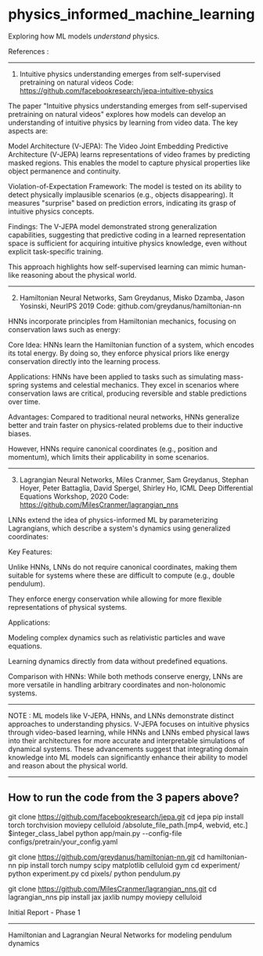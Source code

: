 # physics_informed_machine_learning
Exploring how ML models *understand* physics. 



References : 
**********************************************************************************

1. Intuitive physics understanding emerges from self-supervised pretraining
on natural videos Code: https://github.com/facebookresearch/jepa-intuitive-physics

The paper "Intuitive physics understanding emerges from self-supervised pretraining on natural videos" explores how models can develop an understanding of intuitive physics by learning from video data. The key aspects are:

Model Architecture (V-JEPA): The Video Joint Embedding Predictive Architecture (V-JEPA) learns representations of video frames by predicting masked regions. This enables the model to capture physical properties like object permanence and continuity.

Violation-of-Expectation Framework: The model is tested on its ability to detect physically implausible scenarios (e.g., objects disappearing). It measures "surprise" based on prediction errors, indicating its grasp of intuitive physics concepts.

Findings: The V-JEPA model demonstrated strong generalization capabilities, suggesting that predictive coding in a learned representation space is sufficient for acquiring intuitive physics knowledge, even without explicit task-specific training.

This approach highlights how self-supervised learning can mimic human-like reasoning about the physical world.

**********************************************************************************

2. Hamiltonian Neural Networks, Sam Greydanus, Misko Dzamba, Jason Yosinski,
NeurIPS 2019 Code: github.com/greydanus/hamiltonian-nn

HNNs incorporate principles from Hamiltonian mechanics, focusing on conservation laws such as energy:

Core Idea: HNNs learn the Hamiltonian function of a system, which encodes its total energy. By doing so, they enforce physical priors like energy conservation directly into the learning process.

Applications: HNNs have been applied to tasks such as simulating mass-spring systems and celestial mechanics. They excel in scenarios where conservation laws are critical, producing reversible and stable predictions over time.

Advantages: Compared to traditional neural networks, HNNs generalize better and train faster on physics-related problems due to their inductive biases.

However, HNNs require canonical coordinates (e.g., position and momentum), which limits their applicability in some scenarios.


**********************************************************************************


3. Lagrangian Neural Networks, Miles Cranmer, Sam Greydanus, Stephan Hoyer,
Peter Battaglia, David Spergel, Shirley Ho, ICML Deep Differential Equations Workshop,
2020
Code: https://github.com/MilesCranmer/lagrangian_nns

LNNs extend the idea of physics-informed ML by parameterizing Lagrangians, which describe a system's dynamics using generalized coordinates:

Key Features:

Unlike HNNs, LNNs do not require canonical coordinates, making them suitable for systems where these are difficult to compute (e.g., double pendulum).

They enforce energy conservation while allowing for more flexible representations of physical systems.

Applications:

Modeling complex dynamics such as relativistic particles and wave equations.

Learning dynamics directly from data without predefined equations.

Comparison with HNNs: While both methods conserve energy, LNNs are more versatile in handling arbitrary coordinates and non-holonomic systems.

**********************************************************************************


NOTE : ML models like V-JEPA, HNNs, and LNNs demonstrate distinct approaches to understanding physics. V-JEPA focuses on intuitive physics through video-based learning, while HNNs and LNNs embed physical laws into their architectures for more accurate and interpretable simulations of dynamical systems. These advancements suggest that integrating domain knowledge into ML models can significantly enhance their ability to model and reason about the physical world.



**********************************************************************************

## How to run the code from the 3 papers above? 

git clone https://github.com/facebookresearch/jepa.git
cd jepa
pip install torch torchvision moviepy celluloid
/absolute_file_path.[mp4, webvid, etc.] $integer_class_label
python app/main.py --config-file configs/pretrain/your_config.yaml


git clone https://github.com/greydanus/hamiltonian-nn.git
cd hamiltonian-nn
pip install torch numpy scipy matplotlib celluloid gym
cd experiment/
python experiment.py
cd pixels/
python pendulum.py



git clone https://github.com/MilesCranmer/lagrangian_nns.git
cd lagrangian_nns
pip install jax jaxlib numpy moviepy celluloid


Initial Report - Phase 1
________________________

Hamiltonian and Lagrangian Neural Networks for modeling pendulum dynamics



